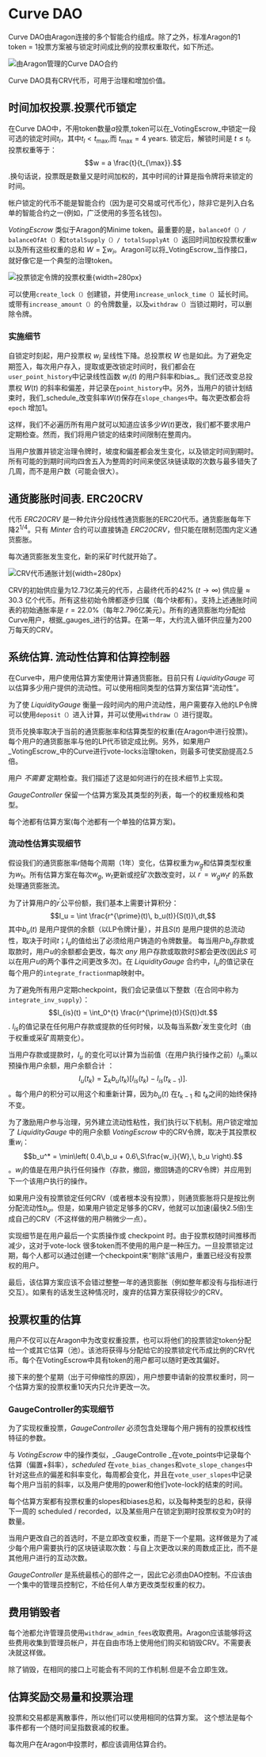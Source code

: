 # Curve DAO

Curve DAO由Aragon连接的多个智能合约组成。除了之外，标准Aragon的1 token = 1投票方案被与锁定时间成比例的投票权重取代，如下所述。

![由Aragon管理的Curve DAO合约](dao-overview.png)

Curve DAO具有CRV代币，可用于治理和增加价值。

## 时间加权投票.投票代币锁定

在Curve DAO中，不用token数量$a$投票,token可以在_VotingEscrow_中锁定一段可选的锁定时间$t_l$，其中$t_l < t_{\max}$,而 $t_{\max} = 4~\text{years}$. 锁定后，解锁时间是 $t\le t_l$.投票权重等于：$$w = a \frac{t}{t_{\max}}.$$.换句话说，投票既是数量又是时间加权的，其中时间的计算是指令牌将来锁定的时间。

帐户锁定的代币不能是智能合约（因为是可交易或可代币化），除非它是列入白名单的智能合约之一\(例如，广泛使用的多签名钱包)。

_VotingEscrow_ 类似于Aragon的Minime token。最重要的是，`balanceOf（）/ balanceOfAt（）`和`totalSupply（）/ totalSupplyAt（）`返回时间加权投票权重$w$以及所有这些权重的总和 $W = \sum w_i$。Aragon可以将_VotingEscrow_当作接口，就好像它是一个典型的治理token。

![投票锁定令牌的投票权重](votelock.png){width=280px}

可以使用`create_lock（）`创建锁，并使用`increase_unlock_time（）`延长时间。或带有`increase_amount（）`的令牌数量，以及`withdraw（）`当锁过期时，可以删除令牌。

### 实施细节

自锁定时刻起，用户投票权 $w_i$ 呈线性下降。总投票权 $W$ 也是如此。为了避免定期签入，每次用户存入，提取或更改锁定时间时，我们都会在`user_point_history`中记录线性函数 $w_i(t)$ 的用户斜率和bias_。我们还改变总投票权 $W(t)$ 的斜率和偏差，并记录在`point_history`中。另外，当用户的锁计划结束时，我们_schedule_改变斜率$W(t)$保存在`slope_changes`中。每次更改都会将`epoch` 增加1。

这样，我们不必遍历所有用户就可以知道应该多少$W(t)$更改，我们都不要求用户定期检查。然而，我们将用户锁定的结束时间限制在整周内。

当用户放置并锁定治理令牌时，坡度和偏差都会发生变化，以及锁定时间到期时。所有可能的到期时间均四舍五入为整周的时间来使区块链读取的次数与最多错失了几周，而不是用户数（可能会很大）。

## 通货膨胀时间表. ERC20CRV

代币 _ERC20CRV_ 是一种允许分段线性通货膨胀的ERC20代币。通货膨胀每年下降$2^{1/4}$。只有 _Minter_ 合约可以直接铸造 _ERC20CRV_，但只能在限制范围内定义通货膨胀。

每次通货膨胀发生变化，新的采矿时代就开始了。

![CRV代币通胀计划](inflation.png){width=280px}

CRV的初始供应量为12.73亿美元的代币，占最终代币的$42\%$ ($t\rightarrow\infty$) 供应量$\approx 30.3$ 亿个代币。所有这些初始令牌都逐步归属（每个块都有）。支持上述通胀时间表的初始通胀率是 $r=22.0\%$（每年2.796亿美元）。所有的通货膨胀均分配给Curve用户，根据_gauges_进行的估算。在第一年，大约流入循环供应量为200万每天的CRV。

## 系统估算. 流动性估算和估算控制器

在Curve中，用户使用估算方案使用计算通货膨胀。目前只有 _LiquidityGauge_ 可以估算多少用户提供的流动性。可以使用相同类型的估算方案估算“流动性”。

为了使 _LiquidityGauge_ 衡量一段时间内的用户流动性，用户需要存入他的LP令牌可以使用`deposit（）`进入计算，并可以使用`withdraw（）`进行提取。

货币兑换率取决于当前的通货膨胀率和估算类型的权重(在Aragon中进行投票)。每个用户的通货膨胀率与他的LP代币锁定成比例。另外，如果用户_VotingEscrow_中的Curve进行vote-locks治理token，则最多可使奖励提高2.5倍。

用户 _不需要_ 定期检查。我们描述了这是如何进行的在技​​术细节上实现。

_GaugeController_ 保留一个估算方案及其类型的列表，每一个的权重规格和类型。

每个池都有估算方案(每个池都有一个单独的估算方案)。

### 流动性估算实现细节

假设我们的通货膨胀率$r$随每个周期（1年）变化，估算权重为$w_g$和估算类型权重为$w_t$。所有估算方案在每次$w_g$, $w_t$更新或挖矿次数改变时，以 $r^{\prime} = w_g w_t r$ 的系数处理通货膨胀流。

为了计算用户的$r^{\prime}$公平份额，我们基本上需要计算积分：$$I_u = \int \frac{r^{\prime}(t)\, b_u(t)}{S(t)}\,dt,$$ 其中$b_u(t)$ 是用户提供的余额（以LP令牌计量），并且$S(t)$ 是用户提供的总流动性，取决于时间$t$；$I_u$的值给出了必须给用户铸造的令牌数量。
每当用户$b_u$存款或取款时，用户$u$的余额都会更改，每次 _any_ 用户存款或取款时$S$都会更改(因此$S$
可以在用户$u$的两个事件之间更改多次)。在 _LiquidityGauge_ 合约中，$I_u$的值记录在每个用户的`integrate_fraction`map映射中。

为了避免所有用户定期checkpoint，我们会记录值以下整数（在合同中称为`integrate_inv_supply`）：$$I_{is}(t) = \int_0^{t} \frac{r^{\prime}(t)}{S(t)}dt.$$. $I_{is}$的值记录在任何用户存款或提款的任何时候，以及每当系数$r^{\prime}$发生变化时（由于权重或采矿周期变化）。

当用户存款或提款时，$I_u$ 的变化可以计算为当前值（在用户执行操作之前）$I_{is}$乘以预操作用户余额，用户余额合计 ：$$I_u(t_k) =\sum_k b_u(t_k) \left[I_{is}(t_k) - I_{is}(t_{k-1})\right].$$。每个用户的积分可以用这个和重新计算，因为$b_u(t)$ 在$t_{k-1}$ 和 $t_k$之间的始终保持不变。

为了激励用户参与治理，另外建立流动性粘性，我们执行以下机制。用户锁定增加了 _LiquidityGauge_ 中的用户余额 _VotingEscrow_ 中的CRV令牌，取决于其投票权重$w_i$：$$b_u^* = \min\left( 0.4\,b_u + 0.6\,S\frac{w_i}{W},\, b_u \right).$$。$w_i$的值是在用户执行任何操作（存款，撤回，撤回铸造的CRV令牌）并应用到下一个该用户执行的操作。

如果用户没有投票锁定任何CRV（或者根本没有投票），则通货膨胀将只是按比例分配流动性$b_u$。但是，如果用户锁定足够多的CRV，他就可以加速(最快2.5倍)生成自己的CRV（不这样做的用户稍微少一点）。

实现细节是在用户最后一个实质操作或 checkpoint 时。由于投票权随时间推移而减少，这对于vote-lock 很多token而不使用的用户是一种压力。一旦投票锁定过期，每个人都可以通过创建一个checkpoint来“剔除”该用户，重置已经没有投票权的用户。

最后，该估算方案应该不会错过整整一年的通货膨胀（例如整年都没有与指标进行交互）。如果有的话发生这种情况时，废弃的估算方案获得较少的CRV。

## 投票权重的估算

用户不仅可以在Aragon中为改变权重投票，也可以将他们的投票锁定token分配给一个或其它估算（池）。该池将获得与分配给它的投票锁定代币成比例的CRV代币。每个在VotingEscrow中具有token的用户都可以随时更改其偏好。

接下来的整个星期（出于可伸缩性的原因），用户想要申请新的投票权重时，同一个估算方案的投票权重10天内只允许更改一次。

### GaugeController的实现细节

为了实现权重投票，_GaugeController_ 必须包含处理每个用户拥有的投票权线性特征的参数。

与 _VotingEscrow_ 中的操作类似，_GaugeControlle _在vote_points中记录每个估算（偏置+斜率），_scheduled_ 在`vote_bias_changes`和`vote_slope_changes`中针对这些点的偏差和斜率变化，每周都会变化，并且在`vote_user_slopes`中记录每个用户当前的斜率，以及用户使用的power和他们vote-lock的结束的时间。

每个估算方案都有投票权重的slopes和biases总和，以及每种类型的总和，获得下一周的 scheduled / recorded，以及某些用户在锁定到期时投票权变为0时的数量。

当用户更改自己的首选时，不是立即改变权重，而是下一个星期。这样做是为了减少每个用户需要执行的区块链读取次数：与自上次更改以来的周数成正比，而不是其他用户进行的互动次数。

_GaugeController_ 是系统最核心的部件之一，因此它必须由DAO控制。不应该由一个集中的管理员控制它，不给任何人单方更改类型权重的权力。

## 费用销毁者

每个池都允许管理员使用`withdraw_admin_fees`收取费用。Aragon应该能够将这些费用收集到管理员帐户，并在自由市场上使用他们购买和销毁CRV。不需要表决就这样做。

除了销毁，在相同的接口上可能会有不同的工作机制.但是不会立即生效。

## 估算奖励交易量和投票治理

投票和交易都是离散事件，所以他们可以使用相同的估算方案。
这个想法是每个事件都有一个随时间呈指数衰减的权重。

每次用户在Aragon中投票时，都应该调用估算合约。